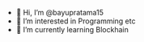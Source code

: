 - 👋 Hi, I’m @bayupratama15
- 👀 I’m interested in Programming etc
- 🌱 I’m currently learning Blockhain


<!---
bayupratama15/bayupratama15 is a ✨ special ✨ repository because its `README.md` (this file) appears on your GitHub profile.
You can click the Preview link to take a look at your changes.
--->
